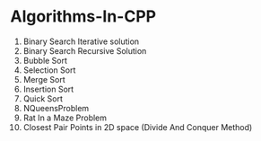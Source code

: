 # Algorithms-In-CPP

1. Binary Search Iterative solution
2. Binary Search Recursive Solution
3. Bubble Sort
4. Selection Sort
5. Merge Sort
6. Insertion Sort
7. Quick Sort
8. NQueensProblem
9. Rat In a Maze Problem 
10. Closest Pair Points in 2D space (Divide And Conquer Method)
